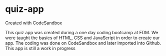 # quiz-app
Created with CodeSandbox

This quiz app was created during a one day coding bootcamp at FDM. We were taught the basics of HTML, CSS and JavaScript in order to create our app. The coding was done on CodeSandbox and later imported into Github. This app is still a work in progress
